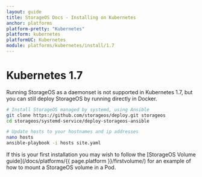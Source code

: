 ```yaml
---
layout: guide
title: StorageOS Docs - Installing on Kubernetes
anchor: platforms
platform-pretty: "Kubernetes"
platform: kubernetes
platformUC: Kubernetes
module: platforms/kubernetes/install/1.7
---
```


# Kubernetes 1.7

Running StorageOS as a daemonset is not supported in Kubernetes 1.7, but you can
still deploy StorageOS by running directly in Docker.

```bash
# Install StorageOS managed by systemd, using Ansible
git clone https://github.com/storageos/deploy.git storageos
cd storageos/systemd-service/deploy-storageos-ansible

# Update hosts to your hostnames and ip addresses
nano hosts
ansible-playbook -i hosts site.yaml
```
If this is your first installation you may wish to follow the [StorageOS Volume
guide](/docs/platforms/{{ page.platform }}/firstvolume/) for an example of
how to mount a StorageOS volume in a Pod.
